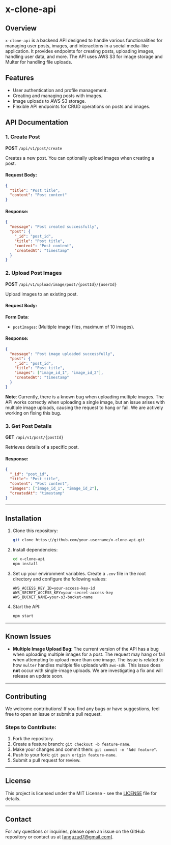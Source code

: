 # x-clone-api

## Overview
`x-clone-api` is a backend API designed to handle various functionalities for managing user posts, images, and interactions in a social media-like application. It provides endpoints for creating posts, uploading images, handling user data, and more. The API uses AWS S3 for image storage and Multer for handling file uploads.

## Features
- User authentication and profile management.
- Creating and managing posts with images.
- Image uploads to AWS S3 storage.
- Flexible API endpoints for CRUD operations on posts and images.

## API Documentation

### 1. **Create Post**
   **POST** `/api/v1/post/create`
   
   Creates a new post. You can optionally upload images when creating a post.

   #### Request Body:
   ```json
   {
     "title": "Post title",
     "content": "Post content"
   }
   ```

   #### Response:
   ```json
   {
     "message": "Post created successfully",
     "post": {
       "_id": "post_id",
       "title": "Post title",
       "content": "Post content",
       "createdAt": "timestamp"
     }
   }
   ```

### 2. **Upload Post Images**
   **POST** `/api/v1/upload/image/post/{postId}/{userId}`

   Upload images to an existing post.

   #### Request Body:
   **Form Data**:
   - `postImages`: (Multiple image files, maximum of 10 images).
   
   #### Response:
   ```json
   {
     "message": "Post image uploaded successfully",
     "post": {
       "_id": "post_id",
       "title": "Post title",
       "images": ["image_id_1", "image_id_2"],
       "createdAt": "timestamp"
     }
   }
   ```

   **Note**: Currently, there is a known bug when uploading multiple images. The API works correctly when uploading a single image, but an issue arises with multiple image uploads, causing the request to hang or fail. We are actively working on fixing this bug.

### 3. **Get Post Details**
   **GET** `/api/v1/post/{postId}`
   
   Retrieves details of a specific post.

   #### Response:
   ```json
   {
     "_id": "post_id",
     "title": "Post title",
     "content": "Post content",
     "images": ["image_id_1", "image_id_2"],
     "createdAt": "timestamp"
   }
   ```

---

## Installation

1. Clone this repository:
   ```bash
   git clone https://github.com/your-username/x-clone-api.git
   ```

2. Install dependencies:
   ```bash
   cd x-clone-api
   npm install
   ```

3. Set up your environment variables. Create a `.env` file in the root directory and configure the following values:
   ```env
   AWS_ACCESS_KEY_ID=your-access-key-id
   AWS_SECRET_ACCESS_KEY=your-secret-access-key
   AWS_BUCKET_NAME=your-s3-bucket-name
   ```

4. Start the API:
   ```bash
   npm start
   ```

---

## Known Issues

- **Multiple Image Upload Bug**: The current version of the API has a bug when uploading multiple images for a post. The request may hang or fail when attempting to upload more than one image. The issue is related to how `multer` handles multiple file uploads with `aws-sdk`. This issue does **not** occur with single-image uploads. We are investigating a fix and will release an update soon.

---

## Contributing

We welcome contributions! If you find any bugs or have suggestions, feel free to open an issue or submit a pull request.

### Steps to Contribute:
1. Fork the repository.
2. Create a feature branch: `git checkout -b feature-name`.
3. Make your changes and commit them: `git commit -m "Add feature"`.
4. Push to your fork: `git push origin feature-name`.
5. Submit a pull request for review.

---

## License

This project is licensed under the MIT License - see the [LICENSE](LICENSE) file for details.

---

## Contact

For any questions or inquiries, please open an issue on the GitHub repository or contact us at [anguzud7@gmail.com].